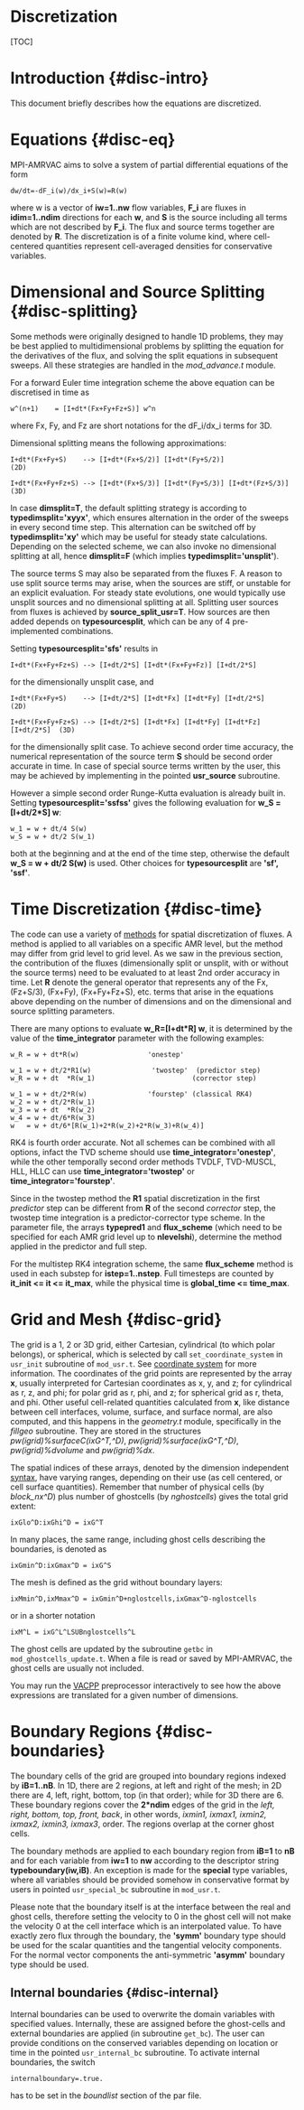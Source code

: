 # Discretization

[TOC]

# Introduction {#disc-intro}

This document briefly describes how the equations are discretized.

# Equations {#disc-eq}

MPI-AMRVAC aims to solve a system of partial differential equations of the
form

    dw/dt=-dF_i(w)/dx_i+S(w)=R(w)

where w is a vector of **iw=1..nw** flow variables, **F_i** are fluxes in
**idim=1..ndim** directions for each **w**, and **S** is the source including
all terms which are not described by **F_i**. The flux and source terms
together are denoted by **R**. The discretization is of a finite volume kind, 
where cell-centered quantities represent cell-averaged densities for 
conservative variables.

# Dimensional and Source Splitting {#disc-splitting}

Some methods were originally designed to handle 1D problems, they may be best
applied to multidimensional problems by splitting the equation for the
derivatives of the flux, and solving the split equations in subsequent sweeps.
All these strategies are handled in the _mod_advance.t_ module.

For a forward Euler time integration scheme the above equation can be
discretised in time as

    w^(n+1)    = [I+dt*(Fx+Fy+Fz+S)] w^n

where Fx, Fy, and Fz are short notations for the dF_i/dx_i terms for 3D.

Dimensional splitting means the following approximations:

    I+dt*(Fx+Fy+S)    --> [I+dt*(Fx+S/2)] [I+dt*(Fy+S/2)]                   (2D)

    I+dt*(Fx+Fy+Fz+S) --> [I+dt*(Fx+S/3)] [I+dt*(Fy+S/3)] [I+dt*(Fz+S/3)]   (3D)

In case **dimsplit=T**, the default splitting strategy is according to
**typedimsplit='xyyx'**, which ensures alternation in the order of the sweeps
in every second time step. This alternation can be switched off by
**typedimsplit='xy'** which may be useful for steady state calculations.
Depending on the selected scheme, we can also invoke no dimensional splitting
at all, hence **dimsplit=F** (which implies **typedimsplit='unsplit'**).

The source terms S may also be separated from the fluxes F. A reason to use
split source terms may arise, when the sources are stiff, or unstable for an
explicit evaluation. For steady state evolutions, one would typically use
unsplit sources and no dimensional splitting at all. Splitting user sources from
fluxes is achieved by **source_split_usr=T**. How sources are then added depends on
**typesourcesplit**, which can be any of 4 pre-implemented combinations.

Setting **typesourcesplit='sfs'** results in

    I+dt*(Fx+Fy+Fz+S) --> [I+dt/2*S] [I+dt*(Fx+Fy+Fz)] [I+dt/2*S]

for the dimensionally unsplit case, and

    I+dt*(Fx+Fy+S)    --> [I+dt/2*S] [I+dt*Fx] [I+dt*Fy] [I+dt/2*S]            (2D)

    I+dt*(Fx+Fy+Fz+S) --> [I+dt/2*S] [I+dt*Fx] [I+dt*Fy] [I+dt*Fz] [I+dt/2*S]  (3D)

for the dimensionally split case. To achieve second order time accuracy, the
numerical representation of the source term **S** should be second order
accurate in time. In case of special source terms written by the user, this
may be achieved by implementing in the pointed **usr_source** subroutine.

However a simple second order Runge-Kutta evaluation is already built in.
Setting **typesourcesplit='ssfss'** gives the following evaluation for **w_S =
[I+dt/2*S] w**:

    w_1 = w + dt/4 S(w)
    w_S = w + dt/2 S(w_1)

both at the beginning and at the end of the time step, otherwise the default
**w_S = w + dt/2 S(w)** is used. Other choices for **typesourcesplit** are
**'sf', 'ssf'**.

# Time Discretization {#disc-time}

The code can use a variety of [methods](methods.md) for spatial
discretization of fluxes. A method is applied to all variables on a specific
AMR level, but the method may differ from grid level to grid level. As we saw
in the previous section, the contribution of the fluxes (dimensionally split
or unsplit, with or without the source terms) need to be evaluated to at least
2nd order accuracy in time. Let **R** denote the general operator that
represents any of the Fx, (Fz+S/3), (Fx+Fy), (Fx+Fy+Fz+S), etc. terms that
arise in the equations above depending on the number of dimensions and on the
dimensional and source splitting parameters.

There are many options to evaluate **w_R=[I+dt*R] w**, it is determined by the
value of the **time_integrator** parameter with the following examples:

    w_R = w + dt*R(w)                 'onestep'

    w_1 = w + dt/2*R1(w)               'twostep'  (predictor step)
    w_R = w + dt  *R(w_1)                        (corrector step)

    w_1 = w + dt/2*R(w)	              'fourstep' (classical RK4)
    w_2 = w + dt/2*R(w_1)
    w_3 = w + dt  *R(w_2)
    w_4 = w + dt/6*R(w_3)
    w   = w + dt/6*[R(w_1)+2*R(w_2)+2*R(w_3)+R(w_4)]

RK4 is fourth order accurate. Not all schemes can be combined with all
options, infact the TVD scheme should use **time_integrator='onestep'**, while the
other temporally second order methods TVDLF, TVD-MUSCL, HLL, HLLC can use
**time_integrator='twostep'** or **time_integrator='fourstep'**.

Since in the twostep method the **R1** spatial discretization in the first
_predictor_ step can be different from **R** of the second _corrector_ step,
the twostep time integration is a predictor-corrector type scheme. In the
parameter file, the arrays **typepred1** and **flux_scheme** (which need to be
specified for each AMR grid level up to **nlevelshi**), determine the method
applied in the predictor and full step.

For the multistep RK4 integration scheme, the same **flux_scheme** method is
used in each substep for **istep=1..nstep**. Full timesteps are counted by
**it_init &lt;= it &lt;= it_max**, while the physical time is **global_time &lt;= time_max**.

# Grid and Mesh {#disc-grid}

The grid is a 1, 2 or 3D grid, either Cartesian, cylindrical (to which polar
belongs), or spherical, which is selected by call `set_coordinate_system` 
in `usr_init` subroutine of `mod_usr.t`. See [coordinate system](axial.md) for 
more information.
 The coordinates of the grid points are represented by
the array **x**, usually interpreted for Cartesian coordinates as x, y, and z;
for cylindrical as r, z, and phi; for polar grid as r, phi, and z;
for spherical grid as r, theta, and phi. 
Other useful cell-related quantities calculated from **x**, like distance
between cell interfaces, volume, surface, and surface normal, are also
computed, and this happens in the _geometry.t_ module, specifically in the
_fillgeo_ subroutine. They are stored in the structures
_pw(igrid)%surfaceC(ixG^T,^D)_, _pw(igrid)%surface(ixG^T,^D)_,
 _pw(igrid)%dvolume_ and _pw(igrid)%dx_.

The spatial indices of these arrays, denoted by the dimension independent
[syntax](source.md), have varying ranges, depending on their use (as cell
centered, or cell surface quantities). Remember that 
number of physical cells (by _block_nx^D_) plus number of ghostcells 
(by _nghostcells_) gives the total grid extent:

    ixGlo^D:ixGhi^D = ixG^T

In many places, the same range, including ghost cells describing the
boundaries, is denoted as

    ixGmin^D:ixGmax^D = ixG^S

The mesh is defined as the grid without boundary layers:

    ixMmin^D,ixMmax^D = ixGmin^D+nglostcells,ixGmax^D-nglostcells

or in a shorter notation

    ixM^L = ixG^L^LSUBnglostcells^L

The ghost cells are updated by the subroutine `getbc` in `mod_ghostcells_update.t`. 
When a file is read or saved by MPI-AMRVAC, the ghost cells are usually not included.

You may run the [VACPP](vacpp.md) preprocessor interactively to see how the
above expressions are translated for a given number of dimensions.

# Boundary Regions {#disc-boundaries}

The boundary cells of the grid are grouped into boundary regions indexed by
**iB=1..nB**. In 1D, there are 2 regions, at left and right of the mesh; in 2D
there are 4, left, right, bottom, top (in that order); while for 3D there are
6. These boundary regions cover the **2*ndim** edges of the grid in the _left,
right, bottom, top, front, back_, in other words, _ixmin1, ixmax1, ixmin2,
ixmax2, ixmin3, ixmax3_, order. The regions overlap at the corner ghost cells.

The boundary methods are applied to each boundary region from **iB=1** to
**nB** and for each variable from **iw=1** to **nw** according to the
descriptor string **typeboundary(iw,iB)**. An exception is made for the **special**
type variables, where all variables should be provided somehow in conservative format
by users in pointed `usr_special_bc` subroutine in `mod_usr.t`.

Please note that the boundary itself is at the interface between the real and
ghost cells, therefore setting the velocity to 0 in the ghost cell will not
make the velocity 0 at the cell interface which is an interpolated value. To
have exactly zero flux through the boundary, the **'symm'** boundary type
should be used for the scalar quantities and the tangential velocity
components. For the normal vector components the anti-symmetric **'asymm'**
boundary type should be used.

## Internal boundaries {#disc-internal}

Internal boundaries can be used to overwrite the domain variables with
specified values. Internally, these are assigned before the ghost-cells and
external boundaries are applied (in subroutine `get_bc`). The user can provide
conditions on the conserved variables depending on location or time in the
pointed `usr_internal_bc` subroutine. To
activate internal boundaries, the switch

    internalboundary=.true.

has to be set in the _boundlist_ section of the par file.

